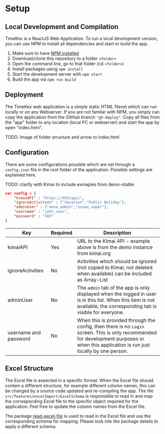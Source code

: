 # Setup

## Local Development and Compilation

TimeKex is a ReactJS Web Application. To run a local development version, you can use NPM to install all dependencies and start or build the app. 

1. Make sure to have [NPM installed](https://docs.npmjs.com/downloading-and-installing-node-js-and-npm)
2. Download/clone this repository to a folder `<folder>`
3. Open the command line, go to that folder (cd `<folder>`)
4. Install packages using `npm install`
5. Start the development server with `npm start`
6. Build the app via `npm run build`

## Deployment

The TimeKex web application is a simple static HTML fileset which can run locally or on any Webserver. If you are not familar with NPM, you simply can copy the application from the GitHub branch `"gh-deploy"`. Copy all files from the "app" folder to any location (local PC or webserver) and start the app by open "index.html".

TODO: Image of folder structure and arrow to index.html

## Configuration

There are some configurations possible which are set through a `config.json` file in the root folder of the application. Possible settings are explained here.

TODO: clarify with Kimai to include exmaples from demo-stable

```json
var config = {
    "kimaiAPI" : "https://XXX/api/",
    "ignoreActivities" : ["Vacation","Public Holiday"],
    "adminUser" : ["anna_admin","susan_super"],    
    "username" : "john_user",
    "password" : "XXX"
}
```

Key | Required | Description
-- | -- | --
kimaiAPI | Yes | URL to the Kimai API - example above is from the demo instance from kimai.org
ignoreActivities | No | Activities which should be ignored (not copied to Kimai, not deleted when available) can be included as Array-List
adminUser | No | The `admin` tab of the app is only displayed when the logged in user is in this list. When this item is not available, the corresponding tab is visible for everyone.
username and password | No | When this is provided through the config, then there is no `Login` screen. This is only recommended for development purposes or when this application is run just locally by one person.

## Excel Structure

The Excel file is expected in a specific format. When the Excel file should contain a different structure, for example different column names, this can be changed by a source code updated and re-compiling the app. The file `src/features/excelImport/ExcelSchema` is responsible to read in and map the corresponding Excel file to the specific object required for the application. Feel free to update the column names from the Excel file.

The package [read-excel-file](https://gitlab.com/catamphetamine/read-excel-file) is used to read in the Excel file and use the corresponding schema for mapping. Please look into the package details to apply a different schema.